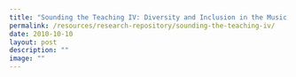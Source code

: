 ```yaml
---
title: "Sounding the Teaching IV: Diversity and Inclusion in the Music Classroom"
permalink: /resources/research-repository/sounding-the-teaching-iv/
date: 2010-10-10
layout: post
description: ""
image: ""
---
```


